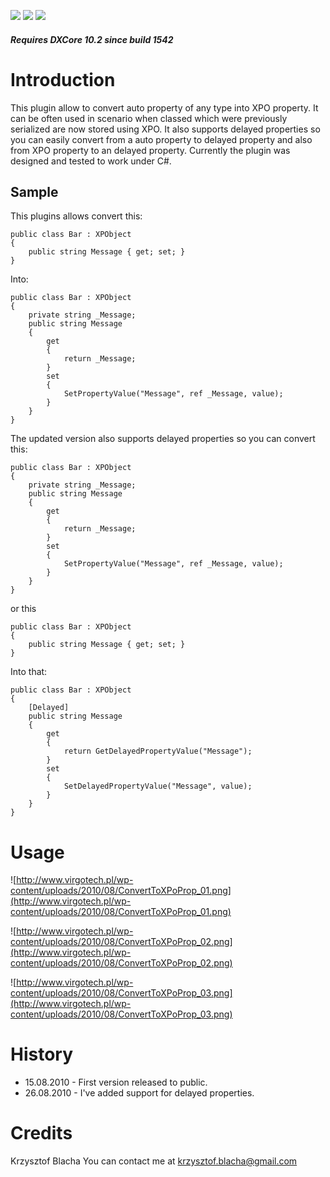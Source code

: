 [![](http://dxcorecommunityplugins.googlecode.com/svn/trunk/Common/Graphics/Download.png)](http://www.rorybecker.co.uk/DevExpress/Community/Plugins/Refactor_ConvertToXPOProperty/)
[![](http://dxcorecommunityplugins.googlecode.com/svn/trunk/Common/Graphics/InstallHelp.png)](http://code.google.com/p/dxcorecommunityplugins/wiki/InstallInstructions)
[![](http://dxcorecommunityplugins.googlecode.com/svn/trunk/Common/Graphics/Feedback.png)](http://code.google.com/p/dxcorecommunityplugins/wiki/Feedback)
##### Requires DXCore 10.2 since build 1542 #####
# Introduction #

This plugin allow to convert auto property of any type into XPO property. It can be often used in scenario when classed which were previously serialized are now stored using XPO. It also supports delayed properties so you can easily convert from a auto property to delayed property and also from XPO property to an delayed property. Currently the plugin was designed and tested to work under C#.

## Sample ##

This plugins allows convert this:

```
public class Bar : XPObject
{
    public string Message { get; set; }
}
```

Into:

```
public class Bar : XPObject
{
    private string _Message;
    public string Message
    {
        get
        {
            return _Message;
        }
        set
        {
            SetPropertyValue("Message", ref _Message, value);
        }
    }
}
```

The updated version also supports delayed properties so you can convert this:

```
public class Bar : XPObject
{
    private string _Message;
    public string Message
    {
        get
        {
            return _Message;
        }
        set
        {
            SetPropertyValue("Message", ref _Message, value);
        }
    }
}
```

or this

```
public class Bar : XPObject
{
    public string Message { get; set; }
}
```

Into that:

```
public class Bar : XPObject
{
    [Delayed]
    public string Message
    {
        get
        {
            return GetDelayedPropertyValue("Message");
        }
        set
        {
            SetDelayedPropertyValue("Message", value);
        }
    }
}
```

# Usage #

![http://www.virgotech.pl/wp-content/uploads/2010/08/ConvertToXPoProp_01.png](http://www.virgotech.pl/wp-content/uploads/2010/08/ConvertToXPoProp_01.png)

![http://www.virgotech.pl/wp-content/uploads/2010/08/ConvertToXPoProp_02.png](http://www.virgotech.pl/wp-content/uploads/2010/08/ConvertToXPoProp_02.png)

![http://www.virgotech.pl/wp-content/uploads/2010/08/ConvertToXPoProp_03.png](http://www.virgotech.pl/wp-content/uploads/2010/08/ConvertToXPoProp_03.png)

# History #

  * 15.08.2010 - First version released to public.
  * 26.08.2010 - I've added support for delayed properties.

# Credits #

Krzysztof Blacha
You can contact me at krzysztof.blacha@gmail.com